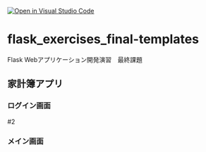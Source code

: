 [![Open in Visual Studio Code](https://classroom.github.com/assets/open-in-vscode-718a45dd9cf7e7f842a935f5ebbe5719a5e09af4491e668f4dbf3b35d5cca122.svg)](https://classroom.github.com/online_ide?assignment_repo_id=11291340&assignment_repo_type=AssignmentRepo)
# flask_exercises_final-templates
Flask Webアプリケーション開発演習　最終課題

## 家計簿アプリ

### ログイン画面
#2
### メイン画面
